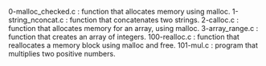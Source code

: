 0-malloc_checked.c : function that allocates memory using malloc. 1-string_nconcat.c : function that concatenates two strings. 2-calloc.c : function that allocates memory for an array, using malloc. 3-array_range.c : function that creates an array of integers. 100-realloc.c : function that reallocates a memory block using malloc and free. 101-mul.c : program that multiplies two positive numbers.
